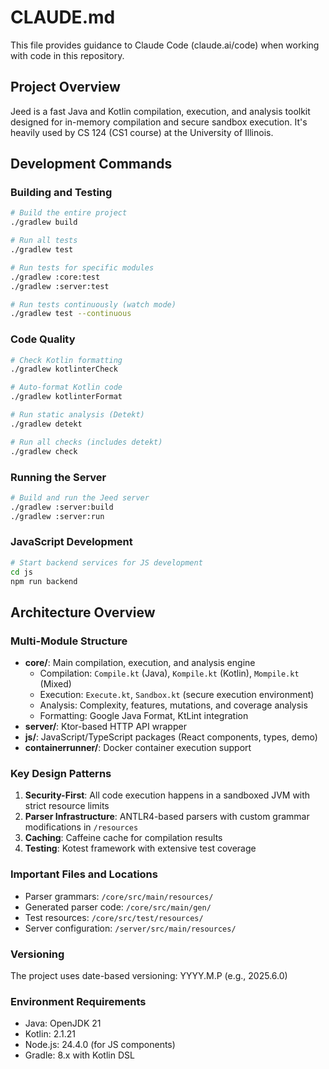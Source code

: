 # CLAUDE.md

This file provides guidance to Claude Code (claude.ai/code) when working with code in this repository.

## Project Overview

Jeed is a fast Java and Kotlin compilation, execution, and analysis toolkit designed for in-memory compilation and secure sandbox execution. It's heavily used by CS 124 (CS1 course) at the University of Illinois.

## Development Commands

### Building and Testing
```bash
# Build the entire project
./gradlew build

# Run all tests
./gradlew test

# Run tests for specific modules
./gradlew :core:test
./gradlew :server:test

# Run tests continuously (watch mode)
./gradlew test --continuous
```

### Code Quality
```bash
# Check Kotlin formatting
./gradlew kotlinterCheck

# Auto-format Kotlin code
./gradlew kotlinterFormat

# Run static analysis (Detekt)
./gradlew detekt

# Run all checks (includes detekt)
./gradlew check
```

### Running the Server
```bash
# Build and run the Jeed server
./gradlew :server:build
./gradlew :server:run
```

### JavaScript Development
```bash
# Start backend services for JS development
cd js
npm run backend
```

## Architecture Overview

### Multi-Module Structure
- **core/**: Main compilation, execution, and analysis engine
  - Compilation: `Compile.kt` (Java), `Kompile.kt` (Kotlin), `Mompile.kt` (Mixed)
  - Execution: `Execute.kt`, `Sandbox.kt` (secure execution environment)
  - Analysis: Complexity, features, mutations, and coverage analysis
  - Formatting: Google Java Format, KtLint integration
- **server/**: Ktor-based HTTP API wrapper
- **js/**: JavaScript/TypeScript packages (React components, types, demo)
- **containerrunner/**: Docker container execution support

### Key Design Patterns
1. **Security-First**: All code execution happens in a sandboxed JVM with strict resource limits
2. **Parser Infrastructure**: ANTLR4-based parsers with custom grammar modifications in `/resources`
3. **Caching**: Caffeine cache for compilation results
4. **Testing**: Kotest framework with extensive test coverage

### Important Files and Locations
- Parser grammars: `/core/src/main/resources/`
- Generated parser code: `/core/src/main/gen/`
- Test resources: `/core/src/test/resources/`
- Server configuration: `/server/src/main/resources/`

### Versioning
The project uses date-based versioning: YYYY.M.P (e.g., 2025.6.0)

### Environment Requirements
- Java: OpenJDK 21
- Kotlin: 2.1.21
- Node.js: 24.4.0 (for JS components)
- Gradle: 8.x with Kotlin DSL
